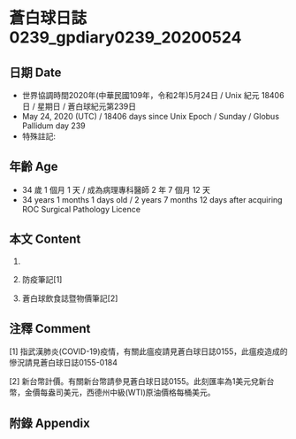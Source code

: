 # 蒼白球日誌0239_gpdiary0239_20200524 #

## 日期 Date ##

* 世界協調時間2020年(中華民國109年，令和2年)5月24日 / Unix 紀元 18406 日 / 星期日 / 蒼白球紀元第239日
* May 24, 2020 (UTC) / 18406 days since Unix Epoch / Sunday / Globus Pallidum day 239
* 特殊註記:

## 年齡 Age ##

* 34 歲 1 個月 1 天 / 成為病理專科醫師 2 年 7 個月 12 天
* 34 years 1 months 1 days old / 2 years 7 months 12 days after acquiring ROC Surgical Pathology Licence

## 本文 Content ##

1. 

    
2. 防疫筆記[1]

    
3. 蒼白球飲食誌暨物價筆記[2]

    

## 注釋 Comment ##

[1] 指武漢肺炎(COVID-19)疫情，有關此瘟疫請見蒼白球日誌0155，此瘟疫造成的慘況請見蒼白球日誌0155-0184


[2] 新台幣計價。有關新台幣請參見蒼白球日誌0155。此刻匯率為1美元兌新台幣，金價每盎司美元，西德州中級(WTI)原油價格每桶美元。



## 附錄 Appendix ##

